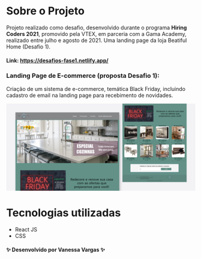 # Sobre o Projeto

Projeto realizado como desafio, desenvolvido durante o programa **Hiring Coders 2021**, promovido pela VTEX, em parceria com a Gama Academy, realizado entre julho e agosto de 2021. Uma landing page da loja Beatiful Home (Desafio 1).

#### Link: https://desafios-fase1.netlify.app/

### Landing Page de E-commerce (proposta Desafio 1):

Criação de um sistema de e-commerce, temática Black Friday, incluindo cadastro de email na landing page para recebimento de novidades.

![Layout](https://github.com/vanessavargas/hiring-coders-2021/blob/master/src/assets/img/layout.svg)

# Tecnologias utilizadas

- React JS
- CSS

#### ✨ Desenvolvido por Vanessa Vargas ✨
